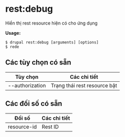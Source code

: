 # rest:debug
Hiển thị rest resource hiện có cho ứng dụng

**Usage:**
```
$ drupal rest:debug [arguments] [options] 
$ rede  
```

## Các tùy chọn có sẵn
Tùy chọn | Các chi tiết
-------|-------------
--authorization |  Trạng thái rest resource bật | tắt

## Các đối số có sẵn
Đối số | Các chi tiết
---------|-------------
resource-id | Rest ID
